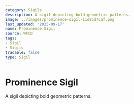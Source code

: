 ```yaml
---
category: Sigils
description: A sigil depicting bold geometric patterns.
image: ../images/prominence-sigil-11d85d7caf.png
last_updated: '2025-09-17'
name: Prominence Sigil
source: WFCD
tags:
- Sigil
- Sigils
tradable: false
type: Sigil
---
```


# Prominence Sigil

A sigil depicting bold geometric patterns.

